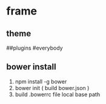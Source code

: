 # frame
## theme
##plugins
#everybody


## bower  install
1. npm install -g bower
2. bower init ( build  bower.json )
3. build .bowerrc file local base path

